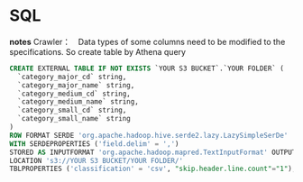 # SQL

 **notes**
Crawler：　Data types of some columns need to be modified to the specifications. So create table by Athena query<be>


```sql
CREATE EXTERNAL TABLE IF NOT EXISTS `YOUR S3 BUCKET`.`YOUR FOLDER` (
  `category_major_cd` string,
  `category_major_name` string,
  `category_medium_cd` string,
  `category_medium_name` string,
  `category_small_cd` string,
  `category_small_name` string
)
ROW FORMAT SERDE 'org.apache.hadoop.hive.serde2.lazy.LazySimpleSerDe'
WITH SERDEPROPERTIES ('field.delim' = ',')
STORED AS INPUTFORMAT 'org.apache.hadoop.mapred.TextInputFormat' OUTPUTFORMAT 'org.apache.hadoop.hive.ql.io.HiveIgnoreKeyTextOutputFormat'
LOCATION 's3://YOUR S3 BUCKET/YOUR FOLDER/'
TBLPROPERTIES ('classification' = 'csv', "skip.header.line.count"="1");

```
